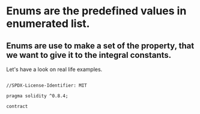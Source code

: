 # Enums are the predefined values in enumerated list.

## Enums are use to make a set of the property, that we want to give it to the integral constants.

Let's have a look on real life examples.

```solidiy

//SPDX-License-Identifier: MIT

pragma solidity ^0.8.4;

contract
```
